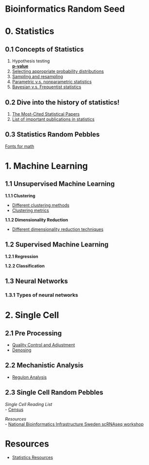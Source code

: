 # Bioinformatics Random Seed

# 0. Statistics
## 0.1 Concepts of Statistics
1. Hypothesis testing <br>
[**p-value**](Statistics/p-value.MD)
2. [Selecting appropriate probability distributions](Statistics/Distributions.MD)
3. [Sampling and resampling](Statistics/SamplingAndResampling.MD)
4. [Parametric v.s. nonparametric statistics](Statistics/ParametricAndNonparametric.MD)
5. [Bayesian v.s. Frequentist statistics](Statistics/BayesianAndFrequentist.MD)

## 0.2 Dive into the history of statistics!
1. [The Most-Cited Statistical Papers](http://citeseerx.ist.psu.edu/viewdoc/download?doi=10.1.1.231.5042&rep=rep1&type=pdf)
2. [List of important publications in statistics](https://en.wikipedia.org/wiki/List_of_important_publications_in_statistics)

## 0.3 Statistics Random Pebbles
[Fonts for math](Statistics/Fonts_for_math.pdf)

# 1. Machine Learning

## 1.1 Unsupervised Machine Learning

**1.1.1 Clustering**
   - [Different clustering methods](machineLearning/Unsupervised/DifferentClusteringMethods.MD)
   - [Clustering metrics](machineLearning/Unsupervised/ClusteringMetrics.md)
   
**1.1.2 Dimensionality Reduction**
   - [Different dimensionality reduction techniques](machineLearning/Unsupervised/DimensionalityReduction.MD)

## 1.2 Supervised Machine Learning

**1.2.1 Regression**

**1.2.2 Classification**

## 1.3 Neural Networks

### 1.3.1 Types of neural networks
   
# 2. Single Cell
## 2.1 Pre Processing
   - [Quality Control and Adjustment](/SingleCell/QualityControl_Adjustment.MD)
   - [Denosing](/SingleCell/Denoising.MD)

## 2.2 Mechanistic Analysis
   - [Regulon Analysis](SingleCell/RegulonAnalysis.MD)

## 2.3 Single Cell Random Pebbles
   *Single Cell Reading List* <br>
      - [Census](SingleCell/note_2017_NAT-METHOD_Census.MD)

   *Resources* <br>
      - [National Bioinformatics Infrastructure Sweden scRNAseq workshop](https://nbisweden.github.io/workshop-scRNAseq/)

# Resources
- [Statistics Resources](Statistics/StatisticsResources.MD)

